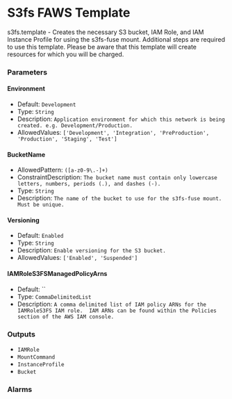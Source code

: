 S3fs FAWS Template
==================
s3fs.template - Creates the necessary S3 bucket, IAM Role, and IAM Instance Profile for using the s3fs-fuse mount. Additional steps are required to use this template. Please be aware that this template will create resources for which you will be charged.
### Parameters

#### Environment
- Default: `Development`
- Type: `String`
- Description: `Application environment for which this network is being created. e.g. Development/Production.`
- AllowedValues: `['Development', 'Integration', 'PreProduction', 'Production', 'Staging', 'Test']`

#### BucketName
- AllowedPattern: `([a-z0-9\.-]+)`
- ConstraintDescription: `The bucket name must contain only lowercase letters, numbers, periods (.), and dashes (-).`
- Type: `String`
- Description: `The name of the bucket to use for the s3fs-fuse mount. Must be unique.`

#### Versioning
- Default: `Enabled`
- Type: `String`
- Description: `Enable versioning for the S3 bucket.`
- AllowedValues: `['Enabled', 'Suspended']`

#### IAMRoleS3FSManagedPolicyArns
- Default: ``
- Type: `CommaDelimitedList`
- Description: `A comma delimited list of IAM policy ARNs for the IAMRoleS3FS IAM role.  IAM ARNs can be found within the Policies section of the AWS IAM console.`

### Outputs
- `IAMRole`
- `MountCommand`
- `InstanceProfile`
- `Bucket`

### Alarms